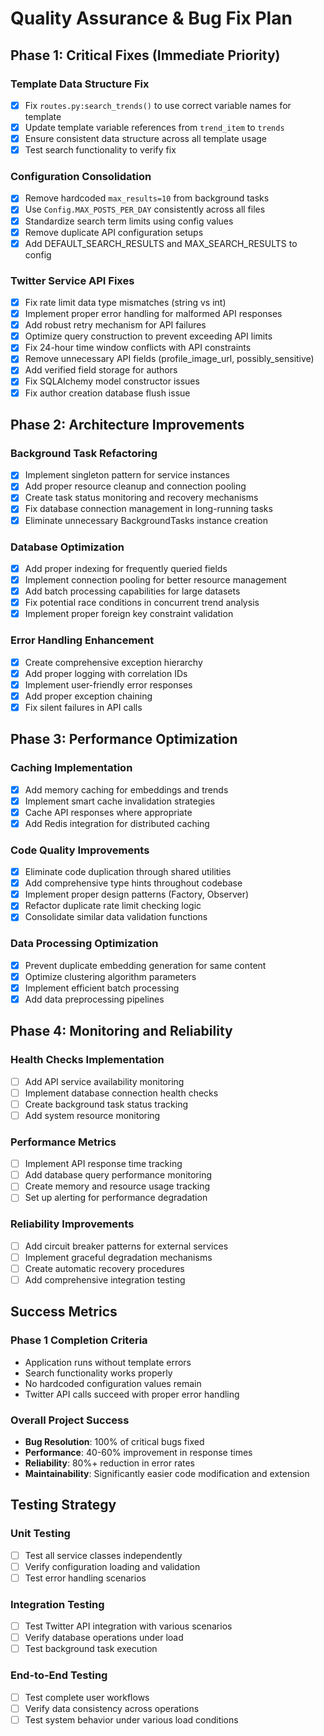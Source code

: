 # Quality Assurance & Bug Fix Plan

## Phase 1: Critical Fixes (Immediate Priority)

### Template Data Structure Fix
- [x] Fix `routes.py:search_trends()` to use correct variable names for template
- [x] Update template variable references from `trend_item` to `trends`
- [x] Ensure consistent data structure across all template usage
- [x] Test search functionality to verify fix

### Configuration Consolidation
- [x] Remove hardcoded `max_results=10` from background tasks
- [x] Use `Config.MAX_POSTS_PER_DAY` consistently across all files
- [x] Standardize search term limits using config values
- [x] Remove duplicate API configuration setups
- [x] Add DEFAULT_SEARCH_RESULTS and MAX_SEARCH_RESULTS to config

### Twitter Service API Fixes
- [x] Fix rate limit data type mismatches (string vs int)
- [x] Implement proper error handling for malformed API responses
- [x] Add robust retry mechanism for API failures
- [x] Optimize query construction to prevent exceeding API limits
- [x] Fix 24-hour time window conflicts with API constraints
- [x] Remove unnecessary API fields (profile_image_url, possibly_sensitive)
- [x] Add verified field storage for authors
- [x] Fix SQLAlchemy model constructor issues
- [x] Fix author creation database flush issue

## Phase 2: Architecture Improvements

### Background Task Refactoring
- [x] Implement singleton pattern for service instances
- [x] Add proper resource cleanup and connection pooling
- [x] Create task status monitoring and recovery mechanisms
- [x] Fix database connection management in long-running tasks
- [x] Eliminate unnecessary BackgroundTasks instance creation

### Database Optimization
- [x] Add proper indexing for frequently queried fields
- [x] Implement connection pooling for better resource management
- [x] Add batch processing capabilities for large datasets
- [x] Fix potential race conditions in concurrent trend analysis
- [x] Implement proper foreign key constraint validation

### Error Handling Enhancement
- [x] Create comprehensive exception hierarchy
- [x] Add proper logging with correlation IDs
- [x] Implement user-friendly error responses
- [x] Add proper exception chaining
- [x] Fix silent failures in API calls

## Phase 3: Performance Optimization

### Caching Implementation
- [x] Add memory caching for embeddings and trends
- [x] Implement smart cache invalidation strategies
- [x] Cache API responses where appropriate
- [x] Add Redis integration for distributed caching

### Code Quality Improvements
- [x] Eliminate code duplication through shared utilities
- [x] Add comprehensive type hints throughout codebase
- [x] Implement proper design patterns (Factory, Observer)
- [x] Refactor duplicate rate limit checking logic
- [x] Consolidate similar data validation functions

### Data Processing Optimization
- [x] Prevent duplicate embedding generation for same content
- [x] Optimize clustering algorithm parameters
- [x] Implement efficient batch processing
- [x] Add data preprocessing pipelines

## Phase 4: Monitoring and Reliability

### Health Checks Implementation
- [ ] Add API service availability monitoring
- [ ] Implement database connection health checks
- [ ] Create background task status tracking
- [ ] Add system resource monitoring

### Performance Metrics
- [ ] Implement API response time tracking
- [ ] Add database query performance monitoring
- [ ] Create memory and resource usage tracking
- [ ] Set up alerting for performance degradation

### Reliability Improvements
- [ ] Add circuit breaker patterns for external services
- [ ] Implement graceful degradation mechanisms
- [ ] Create automatic recovery procedures
- [ ] Add comprehensive integration testing

## Success Metrics

### Phase 1 Completion Criteria
- Application runs without template errors
- Search functionality works properly
- No hardcoded configuration values remain
- Twitter API calls succeed with proper error handling

### Overall Project Success
- **Bug Resolution**: 100% of critical bugs fixed
- **Performance**: 40-60% improvement in response times
- **Reliability**: 80%+ reduction in error rates
- **Maintainability**: Significantly easier code modification and extension

## Testing Strategy

### Unit Testing
- [ ] Test all service classes independently
- [ ] Verify configuration loading and validation
- [ ] Test error handling scenarios

### Integration Testing
- [ ] Test Twitter API integration with various scenarios
- [ ] Verify database operations under load
- [ ] Test background task execution

### End-to-End Testing
- [ ] Test complete user workflows
- [ ] Verify data consistency across operations
- [ ] Test system behavior under various load conditions